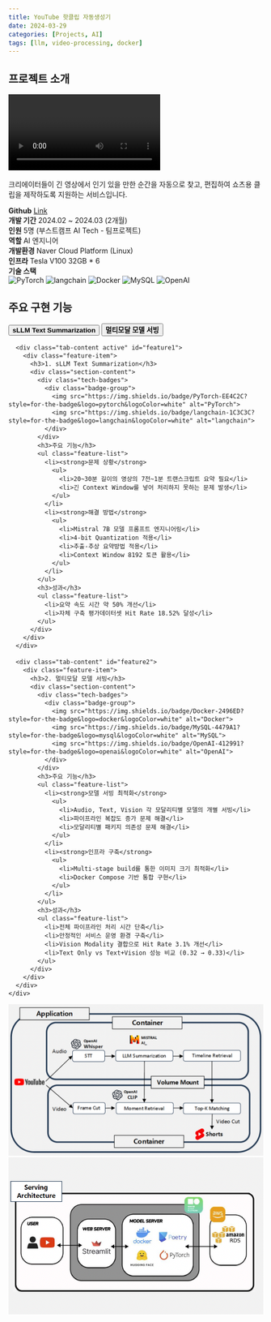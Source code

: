 ```yaml
---
title: YouTube 핫클립 자동생성기
date: 2024-03-29
categories: [Projects, AI]
tags: [llm, video-processing, docker]
---
```


<div class="project-container">
  <div class="project-section info-section">
    <h2>프로젝트 소개</h2>
    <div class="project-info">
      <div class="video-container">
        <video controls>
          <source src="https://github.com/user-attachments/assets/49ba65e1-83b6-409a-8839-ebbea9bdd01b" type="video/mp4">
          <p>브라우저가 비디오를 지원하지 않습니다.</p>
        </video>
      </div>
      <p>
        크리에이터들이 긴 영상에서 인기 있을 만한 순간을 자동으로 찾고, 편집하여 쇼츠용 클립을 제작하도록 지원하는 서비스입니다.
      </p>
      <strong>Github</strong> <a href="https://github.com/in-sukim/SNAP">Link</a><br>
      <strong>개발 기간</strong> 2024.02 ~ 2024.03 (2개월)<br>
      <strong>인원</strong> 5명 (부스트캠프 AI Tech - 팀프로젝트)<br>
      <strong>역할</strong> AI 엔지니어<br>
      <strong>개발환경</strong> Naver Cloud Platform (Linux)<br>
      <strong>인프라</strong> Tesla V100 32GB * 6<br>
      <strong>기술 스택</strong>
      <div class="tech-badges">
        <div class="badge-group">
          <img src="https://img.shields.io/badge/PyTorch-EE4C2C?style=for-the-badge&logo=pytorch&logoColor=white" alt="PyTorch">
          <img src="https://img.shields.io/badge/langchain-1C3C3C?style=for-the-badge&logo=langchain&logoColor=white" alt="langchain">
          <img src="https://img.shields.io/badge/Docker-2496ED?style=for-the-badge&logo=docker&logoColor=white" alt="Docker">
          <img src="https://img.shields.io/badge/MySQL-4479A1?style=for-the-badge&logo=mysql&logoColor=white" alt="MySQL">
          <img src="https://img.shields.io/badge/OpenAI-412991?style=for-the-badge&logo=openai&logoColor=white" alt="OpenAI">
        </div>
      </div>
    </div>
  </div>

  <div class="project-section main-features">
    <h2>주요 구현 기능</h2>
    <div class="features-tabs">
      <div class="tab-buttons">
        <button class="tab-button active" data-tab="feature1"><strong>sLLM Text Summarization</strong></button>
        <button class="tab-button" data-tab="feature2"><strong>멀티모달 모델 서빙</strong></button>
      </div>

      <div class="tab-content active" id="feature1">
        <div class="feature-item">
          <h3>1. sLLM Text Summarization</h3>
          <div class="section-content">
            <div class="tech-badges">
              <div class="badge-group">
                <img src="https://img.shields.io/badge/PyTorch-EE4C2C?style=for-the-badge&logo=pytorch&logoColor=white" alt="PyTorch">
                <img src="https://img.shields.io/badge/langchain-1C3C3C?style=for-the-badge&logo=langchain&logoColor=white" alt="langchain">
              </div>
            </div>
            <h3>주요 기능</h3>
            <ul class="feature-list">
              <li><strong>문제 상황</strong>
                <ul>
                  <li>20~30분 길이의 영상의 7전~1분 트랜스크립트 요약 필요</li>
                  <li>긴 Context Window를 넣어 처리하지 못하는 문제 발생</li>
                </ul>
              </li>
              <li><strong>해결 방법</strong>
                <ul>
                  <li>Mistral 7B 모델 프롬프트 엔지니어링</li>
                  <li>4-bit Quantization 적용</li>
                  <li>추출-추상 요약방법 적용</li>
                  <li>Context Window 8192 토큰 활용</li>
                </ul>
              </li>
            </ul>
            <h3>성과</h3>
            <ul class="feature-list">
              <li>요약 속도 시간 약 50% 개선</li>
              <li>자체 구축 평가데이터셋 Hit Rate 18.52% 달성</li>
            </ul>
          </div>
        </div>
      </div>

      <div class="tab-content" id="feature2">
        <div class="feature-item">
          <h3>2. 멀티모달 모델 서빙</h3>
          <div class="section-content">
            <div class="tech-badges">
              <div class="badge-group">
                <img src="https://img.shields.io/badge/Docker-2496ED?style=for-the-badge&logo=docker&logoColor=white" alt="Docker">
                <img src="https://img.shields.io/badge/MySQL-4479A1?style=for-the-badge&logo=mysql&logoColor=white" alt="MySQL">
                <img src="https://img.shields.io/badge/OpenAI-412991?style=for-the-badge&logo=openai&logoColor=white" alt="OpenAI">
              </div>
            </div>
            <h3>주요 기능</h3>
            <ul class="feature-list">
              <li><strong>모델 서빙 최적화</strong>
                <ul>
                  <li>Audio, Text, Vision 각 모달리티별 모델의 개별 서빙</li>
                  <li>파이프라인 복잡도 증가 문제 해결</li>
                  <li>모달리티별 패키지 의존성 문제 해결</li>
                </ul>
              </li>
              <li><strong>인프라 구축</strong>
                <ul>
                  <li>Multi-stage build를 통한 이미지 크기 최적화</li>
                  <li>Docker Compose 기반 통합 구현</li>
                </ul>
              </li>
            </ul>
            <h3>성과</h3>
            <ul class="feature-list">
              <li>전체 파이프라인 처리 시간 단축</li>
              <li>안정적인 서비스 운영 환경 구축</li>
              <li>Vision Modality 결합으로 Hit Rate 3.1% 개선</li>
              <li>Text Only vs Text+Vision 성능 비교 (0.32 → 0.33)</li>
            </ul>
          </div>
        </div>
      </div>
    </div>
  </div>
</div>

<div class="architecture-diagram">
  <img src="assets/img/snap/system.png" alt="시스템 아키텍처">
  <img src="assets/img/snap/infra.png" alt="인프라 구조도">
</div>

<script src="/assets/js/projects.js"></script>